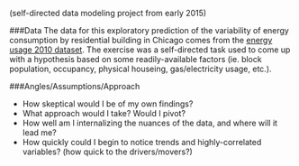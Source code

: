 (self-directed data modeling project from early 2015)

###Data
The data for this exploratory prediction of the variability of energy consumption by
residential building in Chicago comes from the [energy usage 2010 dataset](https://data.cityofchicago.org/browse?limitTo=datasets).
The exercise was a self-directed task used to come up with a hypothesis based on some readily-available factors
(ie. block population, occupancy, physical houseing, gas/electricity usage, etc.). 

###Angles/Assumptions/Approach
* How skeptical would I be of my own findings?
* What approach would I take? Would I pivot?
* How well am I internalizing the nuances of the data, and where will it lead me?
* How quickly could I begin to notice trends and highly-correlated variables? (how quick to the drivers/movers?)

 
